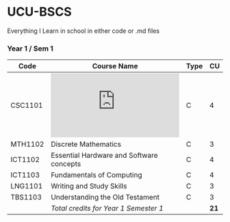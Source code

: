 # UCU-BSCS
Everything I Learn in school in either code or .md files



### Year 1 / Sem 1

| Code    | Course Name                              | Type | CU     |
| ------- | ---------------------------------------- | ---- | ------ |
| CSC1101 | ![Structured Programming](https://github.com/anzonathan/UCU-BSCS/blob/main/Year%201/Sem%201/Structured%20Programming.md)                   | C    | 4      |
| MTH1102 | Discrete Mathematics                     | C    | 3      |
| ICT1102 | Essential Hardware and Software concepts | C    | 4      |
| ICT1103 | Fundamentals of Computing                | C    | 4      |
| LNG1101 | Writing and Study Skills                 | C    | 3      |
| TBS1103 | Understanding the Old Testament          | C    | 3      |
|         | _Total credits for Year 1 Semester 1_    |      | **21** |
